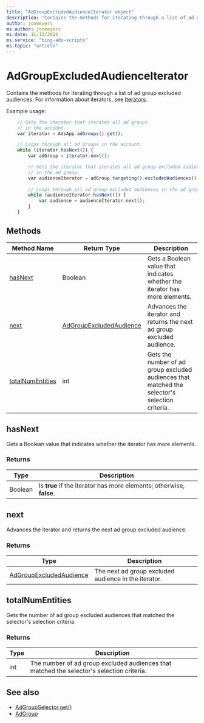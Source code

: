 ```yaml
---
title: "AdGroupExcludedAudienceIterator object"
description: "Contains the methods for iterating through a list of ad group excluded audiences."
author: jonmeyers
ms.author: jonmeyers
ms.date: 11/13/2024
ms.service: "bing-ads-scripts"
ms.topic: "article"
---
```


# AdGroupExcludedAudienceIterator

Contains the methods for iterating through a list of ad group excluded audiences. For information about iterators, see [Iterators](../concepts/iterators.md).

Example usage:
```javascript
    // Gets the iterator that iterates all ad groups
    // in the account.
    var iterator = AdsApp.adGroups().get();

    // Loops through all ad groups in the account.
    while (iterator.hasNext()) {
        var adGroup = iterator.next();

        // Gets the iterator that iterates all ad group excluded audiences
        // in the ad group.
        var audienceIterator = adGroup.targeting().excludedAudiences().get();
    
        // Loops through all ad group excluded audiences in the ad group.
        while (audienceIterator.hasNext()) {
            var audience = audienceIterator.next();
        }
    }
```

## Methods
|Method Name|Return Type|Description|
|-|-|-
[hasNext](#hasnext)|Boolean|Gets a Boolean value that indicates whether the iterator has more elements.
[next](#next)|[AdGroupExcludedAudience](./AdGroupExcludedAudience.md)|Advances the iterator and returns the next ad group excluded audience.
[totalNumEntities](#totalnumentities)|int|Gets the number of ad group excluded audiences that matched the selector's selection criteria.

## <a name="hasnext"></a>hasNext
Gets a Boolean value that indicates whether the iterator has more elements.

### Returns
|Type|Description|
|-|-
Boolean|Is **true** if the iterator has more elements; otherwise, **false**.

## <a name="next"></a>next
Advances the iterator and returns the next ad group excluded audience.

### Returns
|Type|Description|
|-|-
[AdGroupExcludedAudience](./AdGroupExcludedAudience.md)|The next ad group excluded audience in the iterator.

## <a name="totalnumentities"></a>totalNumEntities
Gets the number of ad group excluded audiences that matched the selector's selection criteria. 

### Returns
|Type|Description|
|-|-
int|The number of ad group excluded audiences that matched the selector's selection criteria.



## See also
- [AdGroupSelector.get()](./AdGroupSelector.md#get)
- [AdGroup](./AdGroup.md)
